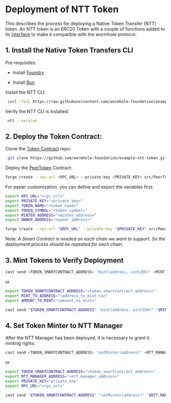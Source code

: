 # Deployment of NTT Token

This describes the process for deploying a Native Token Transfer (NTT) token. An NTT token is an ERC20 Token with a couple of functions added to its [interface](https://github.com/wormhole-foundation/example-native-token-transfers/blob/main/evm/src/interfaces/INttToken.sol) to make it compatible with the wormhole protocol:

## 1. Install the Native Token Transfers CLI

Pre-requisites:

* Install [Foundry](https://book.getfoundry.sh/getting-started/installation)

* Install [Bun](https://bun.sh/)

Install the NTT CLI:

```bash
 curl -fsSL https://raw.githubusercontent.com/wormhole-foundation/example-native-token-transfers/main/cli/install.sh | bash
```

Verify the NTT CLI is installed:

```bash
 ntt --version
```
## 2. Deploy the Token Contract:

Clone the [Token Contract](https://github.com/wormhole-foundation/example-ntt-token) repo:

```bash
 git clone https://github.com/wormhole-foundation/example-ntt-token.git
```

Deploy the [PeerToken](https://github.com/wormhole-foundation/example-ntt-token/blob/main/src/PeerToken.sol) Contract:

```sh
forge create --rpc-url <RPC_URL> --private-key <PRIVATE_KEY> src/PeerToken.sol:PeerToken --constructor-args <TOKEN_NAME> <TOKEN_SIMBOL> <MINTER_ADDRESS> <OWNER_ADDRESS>
```
For easier customization, you can define and export the variables first:

```sh
export RPC_URL="<rpc_url>"
export PRIVATE_KEY="<private_key>"
export TOKEN_NAME="<token_name>"
export TOKEN_SYMBOL="<token_symbol>"
export MINTER_ADDRESS="<minter_address>"
export OWNER_ADDRESS="<owner_address>"

forge create --rpc-url "$RPC_URL" --private-key "$PRIVATE_KEY" src/PeerToken.sol:PeerToken --constructor-args "$TOKEN_NAME" "$TOKEN_SYMBOL" "$MINTER_ADDRESS" "$OWNER_ADDRESS"
```


Note: *A Smart Contract is needed on each chain we want to support. So the deployment process should be repeated for each chain.*

## 3. Mint Tokens to Verify Deployment

```bash
cast send <TOKEN_SMARTCONTRACT_ADDRESS> "mint(address, uint256)" <MINT_TO_ADDRESS> <AMOUNT_TO_MINT> --private-key <PRIVATE_KEY> --rpc-url <RPC_URL>
```

or

```bash
export TOKEN_SMARTCONTRACT_ADDRESS="<token_smartcontract_address>"
export MINT_TO_ADDRESS="<address_to_mint_to>"
export AMOUNT_TO_MINT="<amount_to_mint>"

cast send "$TOKEN_SMARTCONTRACT_ADDRESS" "mint(address, uint256)" "$MINT_TO_ADDRESS" "$AMOUNT_TO_MINT" --private-key "$PRIVATE_KEY" --rpc-url "$RPC_URL"
```

## 4. Set Token Minter to NTT Manager

After the NTT Manager has been deployed, it is necessary to grant it minting rights:

```bash
cast send <TOKEN_SMARTCONTRACT_ADDRESS> "setMinter(address)" <NTT_MANAGER_ADDRESS> --private-key <PRIVATE_KEY> --rpc-url <RPC_URL>
```
or

```bash
export TOKEN_SMARTCONTRACT_ADDRESS="<token_smartcontract_address>"
export NTT_MANAGER_ADDRESS="<ntt_manager_address>"
export PRIVATE_KEY="private_key"
export RPC_URL="<rpc_url>"

cast send "$TOKEN_SMARTCONTRACT_ADDRESS" "setMinter(address)" "$NTT_MANAGER_ADDRESS" --private-key "$PRIVATE_KEY" --rpc-url "$RPC_URL"
```







